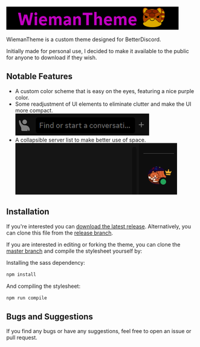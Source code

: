 ![logo](.github/assets/logo.png)

WiemanTheme is a custom theme designed for BetterDiscord.

Initially made for personal use, I decided to make it available to the public for anyone to download if they wish.

## Notable Features

-   A custom color scheme that is easy on the eyes, featuring a nice purple color.
-   Some readjustment of UI elements to eliminate clutter and make the UI more compact.  
    ![DmIcons](.github/assets/DmIcons.png)
-   A collapsible server list to make better use of space.  
    ![ExtendedMenu.gif](.github/assets/ExtendedMenu.gif)

## Installation

If you're interested you can [download the latest release](https://github.com/wiemanboy/WiemanTheme/releases/).
Alternatively, you can clone this file from the [release branch](https://github.com/wiemanboy/WiemanTheme/tree/release).

If you are interested in editing or forking the theme, you can clone
the [master branch](https://github.com/wiemanboy/WiemanTheme/tree/master) and compile the stylesheet yourself by:

Installing the sass dependency:

```bash
npm install
```

And compiling the stylesheet:

```bash
npm run compile
```

## Bugs and Suggestions

If you find any bugs or have any suggestions, feel free to open an issue or pull request.